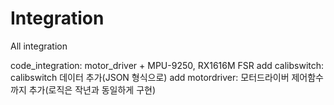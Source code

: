 # Integration
All integration

code_integration: motor_driver + MPU-9250, RX1616M FSR
add calibswitch: calibswitch 데이터 추가(JSON 형식으로)
add motordriver: 모터드라이버 제어함수까지 추가(로직은 작년과 동일하게 구현)
